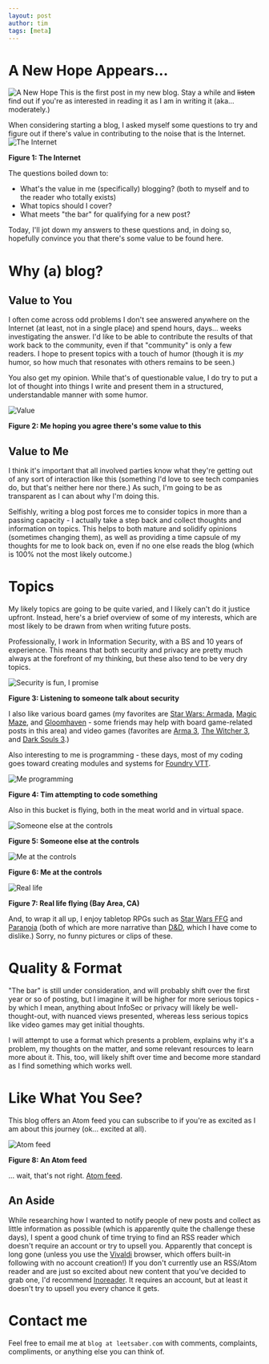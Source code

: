 ```yaml
---
layout: post
author: tim
tags: [meta]
---
```


# A New Hope Appears...
![A New Hope](../assets/images/a_new_hope.png)
This is the first post in my new blog. Stay a while and ~~listen~~ find out if you're as interested in reading it as I am in writing it (aka... moderately.) 

When considering starting a blog, I asked myself some questions to try and figure out if there's value in contributing to the noise that is the Internet.
![The Internet](../assets/images/the_internet.jpg)

**Figure 1: The Internet**

The questions boiled down to:
- What's the value in me (specifically) blogging? (both to myself and to the reader who totally exists)
- What topics should I cover?
- What meets "the bar" for qualifying for a new post?

Today, I'll jot down my answers to these questions and, in doing so, hopefully convince you that there's some value to be found here.

# Why (a) blog?
## Value to You
I often come across odd problems I don't see answered anywhere on the Internet (at least, not in a single place) and spend hours, days... weeks investigating the answer. I'd like to be able to contribute the results of that work back to the community, even if that "community" is only a few readers. I hope to present topics with a touch of humor (though it is _my_ humor, so how much that resonates with others remains to be seen.)

You also get my opinion. While that's of questionable value, I do try to put a lot of thought into things I write and present them in a structured, understandable manner with some humor.

![Value](../assets/images/value.gif)

**Figure 2: Me hoping you agree there's some value to this**

## Value to Me
I think it's important that all involved parties know what they're getting out of any sort of interaction like this (something I'd love to see tech companies do, but that's neither here nor there.)  As such, I'm going to be as transparent as I can about why I'm doing this.

Selfishly, writing a blog post forces me to consider topics in more than a passing capacity - I actually take a step back and collect thoughts and information on topics.  This helps to both mature and solidify opinions (sometimes changing them),  as well as providing a time capsule of my thoughts for me to look back on, even if no one else reads the blog (which is 100% not the most likely outcome.)

# Topics
My likely topics are going to be quite varied, and I likely can't do it justice upfront. Instead, here's a brief overview of some of my interests, which are most likely to be drawn from when writing future posts.

Professionally, I work in Information Security, with a BS and 10 years of experience. This means that both security and privacy are pretty much always at the forefront of my thinking, but these also tend to be very dry topics.

![Security is fun, I promise](../assets/images/paint_dry.png)

**Figure 3: Listening to someone talk about security**

I also like various board games (my favorites are [Star Wars: Armada](https://boardgamegeek.com/boardgame/163745/star-wars-armada), [Magic Maze](https://boardgamegeek.com/boardgame/209778/magic-maze), and [Gloomhaven](https://boardgamegeek.com/boardgame/174430/gloomhaven) - some friends may help with board game-related posts in this area) and video games (favorites are [Arma 3](https://www.youtube.com/watch?v=Hyz5Hj53DuM), [The Witcher 3](https://store.steampowered.com/app/292030/The_Witcher_3_Wild_Hunt/), and [Dark Souls 3](https://steamuserimages-a.akamaihd.net/ugc/2128572842574996425/C8492ECDBE97E0E0D0444929D673249D462E75F9/?imw=5000&imh=5000&ima=fit&impolicy=Letterbox&imcolor=%23000000&letterbox=false).)

Also interesting to me is programming - these days, most of my coding goes toward creating modules and systems for [Foundry VTT](https://foundryvtt.com).

![Me programming](../assets/images/ncis.gif)

**Figure 4: Tim attempting to code something**

Also in this bucket is flying, both in the meat world and in virtual space.

![Someone else at the controls](../assets/images/flying_1.png)

**Figure 5: Someone else at the controls** 

![Me at the controls](../assets/images/flying_2.png)

**Figure 6: Me at the controls**

![Real life](../assets/images/meat_world.jpg)

**Figure 7: Real life flying (Bay Area, CA)**

And, to wrap it all up, I enjoy tabletop RPGs such as [Star Wars FFG](https://www.fantasyflightgames.com/en/starwarsrpg/) and [Paranoia](https://www.mongoosepublishing.com/products/paranoia-red-clearance-starter-set-1) (both of which are more narrative than [D&D](https://en.wikipedia.org/wiki/Dungeons_%26_Dragons), which I have come to dislike.) Sorry, no funny pictures or clips of these.

# Quality & Format
"The bar" is still under consideration, and will probably shift over the first year or so of posting, but I imagine it will be higher for more serious topics - by which I mean, anything about InfoSec or privacy will likely be well-thought-out, with nuanced views presented, whereas less serious topics like video games may get initial thoughts.

I will attempt to use a format which presents a problem, explains why it's a problem, my thoughts on the matter, and some relevant resources to learn more about it. This, too, will likely shift over time and become more standard as I find something which works well.

# Like What You See?
This blog offers an Atom feed you can subscribe to if you're as excited as I am about this journey (ok... excited at all).

![Atom feed](../assets/images/atom.png)

**Figure 8: An Atom feed**

... wait, that's not right. [Atom feed](http://www.differencebetween.net/technology/difference-between-rss-and-atom/).

## An Aside
While researching how I wanted to notify people of new posts and collect as little information as possible (which is apparently quite the challenge these days), I spent a good chunk of time trying to find an RSS reader which doesn't require an account or try to upsell you. Apparently that concept is long gone (unless you use the [Vivaldi](https://vivaldi.com) browser, which offers built-in following with no account creation!) If you don't currently use an RSS/Atom reader and are just so excited about new content that you've decided to grab one, I'd recommend  [Inoreader](https://www.inoreader.com/). It requires an account, but at least it doesn't try to upsell you every chance it gets.

# Contact me
Feel free to email me at `blog at leetsaber.com` with comments, complaints, compliments, or anything else you can think of.
